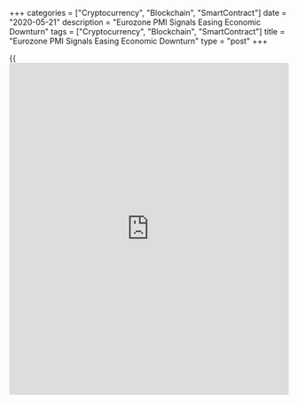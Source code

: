 +++
categories = ["Cryptocurrency", "Blockchain", "SmartContract"]
date = "2020-05-21"
description = "Eurozone PMI Signals Easing Economic Downturn"
tags = ["Cryptocurrency", "Blockchain", "SmartContract"]
title = "Eurozone PMI Signals Easing Economic Downturn"
type = "post"
+++

{{<iframe id="large-banner" src="https://www.bounty.group/#slide=14.0" width="100%" height="600" scrolling="no" style="border: 0px solid rgb(216, 221, 230); border-radius: 3px;">}}

The euro area private sector remained stuck in its deepest downturn ever
in May, but the pace of decline slowed as the [economy][1] began to
partly emerge from the coronavirus lockdown, flash survey results from
IHS Markit showed Thursday.

The composite output index rose to 30.5 in May from a record low 13.6 in
April. The score has remained below 50 no-change mark signaling third
consecutive fall in output.

The prior low of 36.2 was seen during the peak of the global financial
crisis in February 2009. Nonetheless, the latest reading was above
economists' forecast of 25.0.

The services Purchasing Managers' Index advanced to a three-month high
of 28.7 from 12.0 in the previous month. This was the highest score
since February and above forecast of 25.0.

However, social distancing and other control measures continued to hit
businesses such as hotels, restaurants, travel and tourism.

At the same time, the factory PMI climbed to 39.5 from 33.4 in April.
The expected score was 38.0.

Ongoing measures to control the spread of the [coronavirus][2], or
Covid-19, were cited as the major cause for falling output, resulting in
widespread closures of businesses, disrupting supply chains and hitting
demand.

GDP is likely to fall at an unprecedented rate in the second quarter,
down by around 10 percent compared to the first quarter, but the rise in
the PMI adds to expectations that the downturn should continue to
moderate as lockdown restrictions are further lifted, Chris Williamson,
chief [business][3] economist at IHS Markit said.  
  
The partial rebound in the composite PMI suggested that the economy is
now on a slow road to recovery, Jessica Hinds, an economist at Capital
Economics, said. But even as lockdown measures are gradually lifted, the
level of activity is likely to be well below "normal" for some months
yet.

Looking by region, rates of output decline eased across France and
Germany.

The French private sector contracted in May but the pace of reduction
eased considerably from April's unprecedented fall as some firms began
to reopen.

The flash composite output index rose sharply to 30.5 in May from 11.1
in April. However, the score was moderately below economists' forecast
of 32.0.

The softer decrease in output was driven by slower declines in output in
both the manufacturing and service sectors.

The services PMI advanced to 29.4 in May from 10.2 in April. The
expected reading was 27.8.

Likewise, the manufacturing PMI came in at 40.3 in May versus 31.5 a
month ago and the forecast of 36.1.

Germany's private sector continued to shrink in May, albeit the rate of
decline eased from the record fall seen in April.

The headline flash composite output index climbed to 31.4 from April's
record low of 17.4. But the score was below economists' forecast of
34.1.

Despite an improvement, the score was the second-lowest figure since
comparable data first compiled in 1998.

Data showed steep falls in manufacturing production and services
business activity, though in both cases the rates of contraction were
discernibly slower than in April amid the reopening of parts of the
economy.

The services PMI improved to 31.4 from 16.2 in the previous month. The
expected level was 26.6.

At the same time, the manufacturing PMI came in at 36.8 versus 34.5 in
the previous month and below forecast of 39.2.

For comments and feedback [contact](https://www.playgroundfx.com/contact/): editorial@rtt[news](https://www.letsplayfx.com/blog/forex-news-website/).com

[Business News][3]

   1. www.rtt[news](https://www.letsplayfx.com/blog/forex-news-website/).com/Content/EconomicNews.aspx
   2. www.rtt[news](https://www.letsplayfx.com/blog/forex-news-website/).com/list/coronavirus.aspx
   3. www.rtt[news](https://www.letsplayfx.com/blog/forex-news-website/).com/Content/Business.aspx